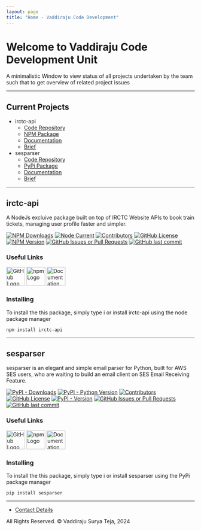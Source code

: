 ```yaml
---
layout: page
title: "Home - Vaddiraju Code Development"
---
```


# Welcome to Vaddiraju Code Development Unit

A minimalistic Window to view status of all projects undertaken by the team such that to get overview of related project issues

---

## Current Projects

- irctc-api
    - [Code Repository](https://github.com/suryavaddiraju/irctc-api)
    - [NPM Package](https://www.npmjs.com/package/irctc-api)
    - [Documentation](https://dev.vaddiraju.in/irctc-api/api_reference)
    - [Brief](https://dev.vaddiraju.in/#irctc-api)
- sesparser
    - [Code Repository](https://github.com/suryavaddiraju/sesparser)
    - [PyPi Package](https://pypi.org/project/sesparser/)
    - [Documentation](https://sesparser.readthedocs.io/en/latest/)
    - [Brief](https://dev.vaddiraju.in/#sesparser)

---

## irctc-api

A NodeJs excluive package built on top of IRCTC Website APIs to book train tickets, managing user profile faster and simpler.

[![NPM Downloads](https://img.shields.io/npm/dw/irctc-api)](https://www.npmjs.com/package/irctc-api)
[![Node Current](https://img.shields.io/node/v/irctc-api)](https://www.npmjs.com/package/irctc-api)
[![Contributors](https://img.shields.io/github/contributors/suryavaddiraju/irctc-api.svg)](https://github.com/suryavaddiraju/irctc-api/graphs/contributors)
[![GitHub License](https://img.shields.io/github/license/suryavaddiraju/irctc-api)](http://www.apache.org/licenses/LICENSE-2.0)
[![NPM Version](https://img.shields.io/npm/v/irctc-api)](https://www.npmjs.com/package/irctc-api)
[![GitHub Issues or Pull Requests](https://img.shields.io/github/issues/suryavaddiraju/irctc-api)](https://github.com/suryavaddiraju/irctc-api/issues)
[![GitHub last commit](https://img.shields.io/github/last-commit/suryavaddiraju/irctc-api)](https://github.com/suryavaddiraju/irctc-api)

### Useful Links

<a href="https://github.com/suryavaddiraju/irctc-api"><img src="https://github.githubassets.com/assets/GitHub-Mark-ea2971cee799.png" alt="GitHub Logo" width="50" height="50"/></a> <a href="https://www.npmjs.com/package/irctc-api"><img src="https://upload.wikimedia.org/wikipedia/commons/d/db/Npm-logo.svg" alt="npm Logo" width="50" height="50"/></a> <a href="https://dev.vaddiraju.in/irctc-api/api_reference"><img src="https://upload.wikimedia.org/wikipedia/commons/thumb/d/d2/Read-the-docs.png/330px-Read-the-docs.png" alt="Documentation Logo" width="50" height="50"/></a>

### Installing

To install the this package, simply type i or install irctc-api using the node package manager

```shell
npm install irctc-api
```

---

## sesparser

sesparser is an elegant and simple email parser for Python, built for AWS SES users, who are waiting to build an email client on SES Email Receiving Feature.

[![PyPI - Downloads](https://img.shields.io/pypi/dw/sesparser)](https://pypi.org/project/sesparser)
[![PyPI - Python Version](https://img.shields.io/pypi/pyversions/sesparser)](https://pypi.org/project/sesparser)
[![Contributors](https://img.shields.io/github/contributors/suryavaddiraju/sesparser.svg)](https://github.com/suryavaddiraju/sesparser/graphs/contributors)
[![GitHub License](https://img.shields.io/github/license/suryavaddiraju/sesparser)](http://www.apache.org/licenses/LICENSE-2.0)
[![PyPI - Version](https://img.shields.io/pypi/v/sesparser)](https://pypi.org/project/sesparser)
[![GitHub Issues or Pull Requests](https://img.shields.io/github/issues/suryavaddiraju/sesparser)](https://github.com/suryavaddiraju/sesparser/issues)
[![GitHub last commit](https://img.shields.io/github/last-commit/suryavaddiraju/sesparser)](https://github.com/suryavaddiraju/sesparser)

### Useful Links

<a href="https://github.com/suryavaddiraju/sesparser"><img src="https://github.githubassets.com/assets/GitHub-Mark-ea2971cee799.png" alt="GitHub Logo" width="50" height="50"/></a> <a href="https://pypi.org/project/sesparser/"><img src="https://pypi.org/static/images/logo-small.8998e9d1.svg" alt="npm Logo" width="50" height="50"/></a> <a href="https://sesparser.readthedocs.io/en/latest/"><img src="https://upload.wikimedia.org/wikipedia/commons/thumb/d/d2/Read-the-docs.png/330px-Read-the-docs.png" alt="Documentation Logo" width="50" height="50"/></a>

### Installing

To install the this package, simply type i or install sesparser using the PyPi package manager

```shell
pip install sesparser
```

---

- [Contact Details](https://dev.vaddiraju.in/contact)

All Rights Reserved. &copy; Vaddiraju Surya Teja, 2024
